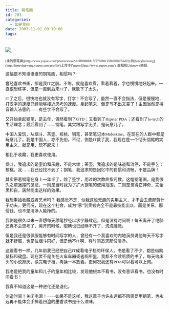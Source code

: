 ```yaml
---
title: 钢笔画
id: 203
categories:
  - 如是我曰
date: 2007-11-01 09:19:00
tags:
---
```


<span class="Apple-style-span" style="font-family:Tahoma;font-size:13px;line-height:17px;">

#### <span class="Apple-style-span" style="font-size:13px;">[![](http://photo11.yupoo.com/20071101/223108_1393223053.jpg) ](http://www.yupoo.com/photos/view?id=ff80808115f576f80115fb9f68d74a63 "photo sharing")</span>

<div id="msgcns!2FFE745BB29BDC48!665" class="bvMsg" style="line-height:131%;width:100%;overflow-x:hidden;overflow-y:hidden;text-overflow:ellipsis;"><div style="float:left;margin-right:10px;margin-bottom:10px;line-height:131%;"><span style="font-size:.8em;margin-top:0;line-height:131%;">[谁的钢笔画](http://www.yupoo.com/photos/view?id=ff80808115f576f80115fb9f68d74a63)
由[henryhuiwang](http://henryhuiwang.yupoo.com/profile/)上传于[Yupoo](http://www.yupoo.com/), 由相机Unknown拍摄.</span></div><div style="line-height:131%;">这幅是不知谁谁谁的钢笔画，相信吗？

曾经喜欢书画，那是我IT之前。不练，就是喜欢看，看着看着，字也慢慢地好起来。一直很想练字，但是一直到后来IT了，就放下了太久。

IT了之后，很快地也就没有写字，打字！不会写了。虽然一直不会指法，但是慢慢地，打汉字的速度已经能够接近思考的速度。拿起笔来，倒是写不出文章了！主因当然是拼音输入法害的——有些字不会写了。

又开始拿起钢笔，是去年，偶然看到了GTD；又看到了Hipster PDA；还看到了lo-tech的生活理念；最后看到了——钢笔。其实跟写字无关，是玩意儿了。

中国人爱玩，从烟斗、茶壶、核桃、钢笔，甚至笔记本Moleskine，在现在的人群中都是玩意儿了。我是中国人，亦不免俗。不过，倒是IT救了我，我现在是一个彻头彻尾的实用主义，就是用，玩不起来！

相比于收藏，我更喜欢使用。

烟斗，我追求的是室韵和乐趣，不是木纹；茶壶，我追求的是味道和消停，不是手艺；核桃，我……我已经找不到了；钢笔，我追求的是回忆中的自信和流畅，不是品牌！

其实带着钢笔在身上一年半了，除了签字，用过的次数屈指可数。这幅钢笔画，是我很久之前迷路的见证，一则是当时我为了扩大钢笔的使用范围，二则是觉得它神奇，完全黑和白，居然能出这样的效果。

我想重拾收藏或者艺术吗？
我感觉不是，似我这般无趣的实用主义，才不会去费那劳什子功夫。更何况，现在这个社会，成为“家”到卖钱完全不是靠技能出众，而是关系。那份钱，也不是清净人能挣的。

我倒是很久以来一直想每天舔笔抄经以求宁静致远，但是没有时间啊！每天离开了电脑还真不会思考了，离开的时候，眼睛也已经睁不开了，洗洗睡觉。

但是我还是很佩服能够有时间写字的人，曾经有一个我喜欢的内地演员说他每天不写字就不舒服，也是位烟斗同好，但是他不IT啊，有时间追求那份清净。

这跟看书一样，几年前我已经把自己IT成看电子档的环保人，书是看了不少，都是借助鼠标和键盘。现在要不是关在火车车厢或者厕所里，我都不会读纸质的书了，每天给床头的小说擦灰，读完电子档，再换一本放着。更何况我还有PDA可以看可以上网。

我老是把我的童年和儿子的童年相比较，发现他根本不看书，没有意识看书，也没有时间看书！

我真不知道这是一种进化还是退化。

创造时间！关闭电源！——如果不是这样，我这辈子也许永远都不再需要用钢笔，也永远再不能体会手捧着四溢的墨香读书是什么滋味。</div></div><div class="footerLinks" style="line-height:131%;padding-top:3px;width:100%;clear:both;margin:10px 0 0;"></div></span>